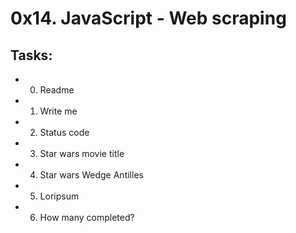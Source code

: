 # 0x14. JavaScript - Web scraping

## Tasks:
- 0. Readme
- 1. Write me
- 2. Status code
- 3. Star wars movie title
- 4. Star wars Wedge Antilles
- 5. Loripsum
- 6. How many completed?
